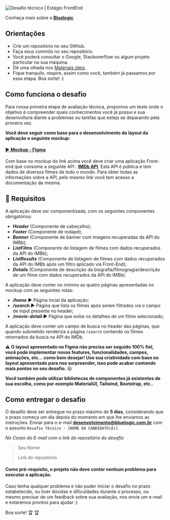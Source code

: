 ![Desafio técnico | Estágio FrontEnd](https://res.cloudinary.com/das1rnjvi/image/upload/v1662943721/bluelogic/capa-desafio_ccpumj.png)

Conheça mais sobre a **[Bluelogic](https://www.bluelogic.com.br/)**

## Orientações

- Crie um repositório no seu GitHub.
- Faça seus commits no seu repositório.
- Você poderá consultar o Google, Stackoverflow ou algum projeto particular na sua máquina.
- Dê uma olhada nos [Materiais úteis](#materiais-úteis).
- Fique tranquilo, respire, assim como você, também já passamos por essa etapa. Boa sorte! :)

## Como funciona o desafio

Para nossa primeira etapa de avaliação técnica, propomos um teste onde o objetivo é compreender quais conhecimentos você já possui e sua desenvoltura diante a problemas ou tarefas que esteja se deparando pela primeira vez.


**Você deve seguir como base para o desenvolvimento do layout da aplicação o seguinte mockup:**
#### [ ► Mockup - Figma ](https://www.figma.com/file/DIwSpshqBdTfvujx801ccs/Desafio-Front?node-id=0%3A1&t=IcJWDvFDZV1zGeln-1)

Com base no mockup do link acima você deve criar uma aplicação Front-end que consome a seguinte API : **[IMDb API](https://rapidapi.com/apidojo/api/imdb8/)**. Esta API é pública e tem dados de diversos filmes de todo o mundo. Para obter todas as informações sobre a API, pelo mesmo link você tem acesso a documentação da mesma.

## 💽 Requisitos

A aplicação deve ser componentizada, com os seguintes componentes obrigatórios:

- ***Header*** (Componente de cabeçalho);
- ***Footer*** (Componente de rodapé);
- ***Banner*** (Componente de banner com imagens recuperadas da API do IMBb);
- ***ListFilms*** (Componente de listagem de filmes com dados recuperados da API do IMBb);
- ***ListResults*** (Componente de listagem de filmes com dados recuperados da API do IMBb após um filtro aplicado via Front-End);
- ***Details*** (Componente de descrição da biografia/filmogragia/descrição de um filme com dados recuperados da API do IMBb).

A aplicação deve conter no mínimo as quatro páginas apresentadas no mockup com as seguintes rotas:

- ***/home ►*** Página incial da aplicação;
- ***/search ►*** Página que lista os filmes após serem filtrados via o campo de input presente no header;
- ***/movie-detail ►*** Página que exibe os detalhes de um filme selecionado;

A aplicação deve conter um campo de busca no header das páginas, que quando submetido renderiza a página `/search` contendo os filmes retornados da busca na API do IMDb.

⚠️ **O layout apresentado no Figma não precisa ser seguido 100% fiel, você pode implementar novas features, funcionalidades, campos, animações, etc... como bem desejar! Use sua criatividade com base no layout apresentado para nos surpreender, isso pode acabar contando mais pontos no seu desafio.** 😃

**Você também pode utilizar bibliotecas de componentes já existentes de sua escolha, como por exemplo MaterialUI, Tailwind, Bootstrap, etc..**


## Como entregar o desafio

O desafio deve ser entregue no prazo máximo de **5 dias**, considerando que o prazo começa um dia depois do momento em que lhe enviamos as instruções.
Enviar para o e-mail **desenvolvimento@bluelogic.com.br** com o assunto `Desafio Técnico - [NOME DA CANDIDATO(A)]`.

*No Corpo do E-mail com o link do repositório do desafio*

>Seu Nome
>
>Link do repositório

#### Como pré-requisito, o projeto não deve conter nenhum problema para executar a aplicação.

Caso tenha qualquer problema e não puder iniciar o desafio no prazo estabelecido, ou tiver dúvidas e dificuldades durante o processo, ou mesmo precisar de um feedback sobre sua avaliação, nos envie um e-mail e estaremos prontos para ajudar :)


Boa sorte! 🏆 🏆

